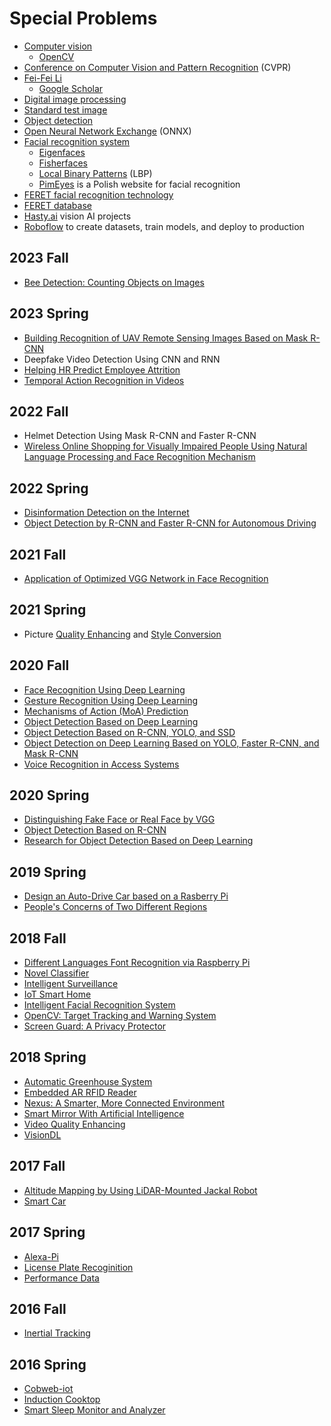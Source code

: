 # Special Problems
* [Computer vision](https://en.wikipedia.org/wiki/Computer_vision)
  * [OpenCV](https://en.wikipedia.org/wiki/OpenCV)
* [Conference on Computer Vision and Pattern Recognition](https://en.wikipedia.org/wiki/Conference_on_Computer_Vision_and_Pattern_Recognition) (CVPR)
* [Fei-Fei Li](https://en.wikipedia.org/wiki/Fei-Fei_Li)
  * [Google Scholar](https://scholar.google.com/citations?user=rDfyQnIAAAAJ&hl=en)
* [Digital image processing](https://en.wikipedia.org/wiki/Digital_image_processing)
* [Standard test image](https://en.wikipedia.org/wiki/Standard_test_image)
* [Object detection](https://en.wikipedia.org/wiki/Object_detection)
* [Open Neural Network Exchange](https://en.wikipedia.org/wiki/Open_Neural_Network_Exchange) (ONNX)
* [Facial recognition system](https://en.wikipedia.org/wiki/Facial_recognition_system)
  * [Eigenfaces](http://www.scholarpedia.org/article/Eigenfaces)
  * [Fisherfaces](http://www.scholarpedia.org/article/Fisherfaces)
  * [Local Binary Patterns](http://www.scholarpedia.org/article/Local_Binary_Patterns) (LBP)
  * [PimEyes](https://en.wikipedia.org/wiki/PimEyes) is a Polish website for facial recognition
* [FERET facial recognition technology](https://en.wikipedia.org/wiki/FERET_(facial_recognition_technology))
* [FERET database](https://en.wikipedia.org/wiki/FERET_database)
* [Hasty.ai](https://hasty.ai/docs/mp-wiki/getting-started/introduction) vision AI projects
* [Roboflow](https://roboflow.com/) to create datasets, train models, and deploy to production

## 2023 Fall
* [Bee Detection: Counting Objects on Images](https://github.com/HarshaTang/AAI800-Bee-Detection)

## 2023 Spring
* [Building Recognition of UAV Remote Sensing Images Based on Mask R-CNN](https://github.com/spark1et/Object-Detection-Based-on-Mask-R-CNN)
* Deepfake Video Detection Using CNN and RNN
* [Helping HR Predict Employee Attrition](https://github.com/yijirong)
* [Temporal Action Recognition in Videos](https://github.com/CoffeeJarr/800A)

## 2022 Fall
* Helmet Detection Using Mask R-CNN and Faster R-CNN
* [Wireless Online Shopping for Visually Impaired People Using Natural Language Processing and Face Recognition Mechanism](https://github.com/kiratjadhav/Wireless-Online-Shopping-for-Visually-Impaired-People-Using-Natural-Language-Processing-and-Face-Rec)

## 2022 Spring
* [Disinformation Detection on the Internet](https://github.com/qiwu909/fake-news-detection)
* [Object Detection by R-CNN and Faster R-CNN for Autonomous Driving](https://github.com/terminatornian/faster-RCNN)

## 2021 Fall
* [Application of Optimized VGG Network in Face Recognition](https://github.com/Dongfang777/EE800)

## 2021 Spring
* Picture [Quality Enhancing](https://github.com/fordreamever/EE800SuperResolution) and [Style Conversion](https://github.com/fordreamever/EE800StyleConversion)

## 2020 Fall
* [Face Recognition Using Deep Learning](https://github.com/KishanTeli/Face-Recognition-800)
* [Gesture Recognition Using Deep Learning](https://github.com/csash7/gesture_recognition)
* [Mechanisms of Action (MoA) Prediction](https://github.com/smallsunjj/MoA-Prediction)
* [Object Detection Based on Deep Learning](https://github.com/piggyjehong/Wuwei-Zhu-EE800-2020Fall)
* [Object Detection Based on R-CNN, YOLO, and SSD](https://github.com/xyu32/EE800_F2020)
* [Object Detection on Deep Learning Based on YOLO, Faster R-CNN, and Mask R-CNN](https://github.com/Lizhujie/Object_Detection_YOLO)
* [Voice Recognition in Access Systems](https://github.com/i5331234/EE800-for-Jiahao-Lu)

## 2020 Spring
* [Distinguishing Fake Face or Real Face by VGG](https://github.com/qihang720/EE-800-face-recognition) <!--Jiahao Lu, Qihang Zhang-->
* [Object Detection Based on R-CNN](https://github.com/smallsunjj/ECE800) <!--Jie Yang-->
* [Research for Object Detection Based on Deep Learning](https://github.com/MadgeLiu/Object_Detection_Research) <!--Yarong Liu-->

## 2019 Spring
* [Design an Auto-Drive Car based on a Rasberry Pi](https://github.com/yqcqsyj/auto-drive-car) <!--Yuanjie Shi-->
* [People's Concerns of Two Different Regions](https://github.com/wruochao19/People_Concern) <!--Ruochao Weng-->

## 2018 Fall
* [Different Languages Font Recognition via Raspberry Pi](https://github.com/code-Eng) <!--Alhussain Almarhabi-->
* [Novel Classifier](https://github.com/lly00412/NovelClassifier) <!--Liyan Chen-->
* [Intelligent Surveillance](https://github.com/zjzk99/EE-800-L) <!--Tande Chen and Kai Zhang-->
* [IoT Smart Home](https://github.com/tcgai) <!--Tiancheng Gai-->
* [Intelligent Facial Recognition System](https://github.com/nature1995) <!--Ziran Gong-->
* [OpenCV: Target Tracking and Warning System](https://github.com/xmxftxdl/opencv) <!--Xiaofan Mi-->
* [Screen Guard: A Privacy Protector](https://github.com/EmptyZJH/Screen-Guard) <!--Jiahao Zhang-->

## 2018 Spring
* [Automatic Greenhouse System](https://github.com/YanghongboLu/StevensProjects) <!--Yanghongbo Lu-->
* [Embedded AR RFID Reader](https://github.com/peterzhu9210/virtualAR) <!--Erwi Zhu-->
* [Nexus: A Smarter, More Connected Environment](https://github.com/kemanu/SIT_RFID) <!--Kyle Emanuele-->
* [Smart Mirror With Artificial Intelligence](https://github.com/jeffgv/Mymirror) <!--Jeffin Varghese-->
* [Video Quality Enhancing](https://github.com/ifamec/Video-Quality-Enhancing) <!--Zhihuan Zhang-->
* [VisionDL](https://github.com/shrinivasshetty21/Projects/tree/master/Saliency%20Mapping) <!--Shrinivas Shetty-->

## 2017 Fall
* [Altitude Mapping by Using LiDAR-Mounted Jackal Robot]( https://github.com/RoboticsAltorferTeam/Lidar-Mapping/tree/master/MATLAB%20Code) <!--Nagrajan Chandrasekaran-->
* [Smart Car](https://github.com/apaul24/SmartCar) <!--Ahmed Paul-->

## 2017 Spring
* [Alexa-Pi](https://github.com/bkumar080/alexa-pi) <!--Bharath Kumar, Vijayrahul Rajathiruvenkatapathy-->
* [License Plate Recoginition](https://github.com/fwangrotk/license-plate-recognition) <!--Fulong Wang-->
* [Performance Data](https://github.com/Nagrajan23/performance-data) <!--Nagrajan Chandrasekaran, Piyush Rao-->

## 2016 Fall
* [Inertial Tracking](https://github.com/touqeer-ahmad/MPU9255) <!--Touqeer Ahmad-->

## 2016 Spring
* [Cobweb-iot](https://github.com/cm5168/Cobweb-iot) <!--Meng Cao, Huashan Xiong, Haiyang Yun, Cong Zhang, Chang Zhao-->
* [Induction Cooktop](https://github.com/gabimachado/cooktop-IoT) <!--Natalie Bezerra, Gabriella Machado Pereira-->
* [Smart Sleep Monitor and Analyzer](https://github.com/li1993qing1993/Arduino-Sleep-Monitor) <!--Qing Li-->
